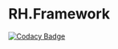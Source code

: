 # RH.Framework

[![Codacy Badge](https://app.codacy.com/project/badge/Grade/4338543895924911b5f37abc7f53ee0d)](https://www.codacy.com/manual/radek.hermann/RH.Framework?utm_source=github.com&amp;utm_medium=referral&amp;utm_content=RadekHermann/RH.Framework&amp;utm_campaign=Badge_Grade)

